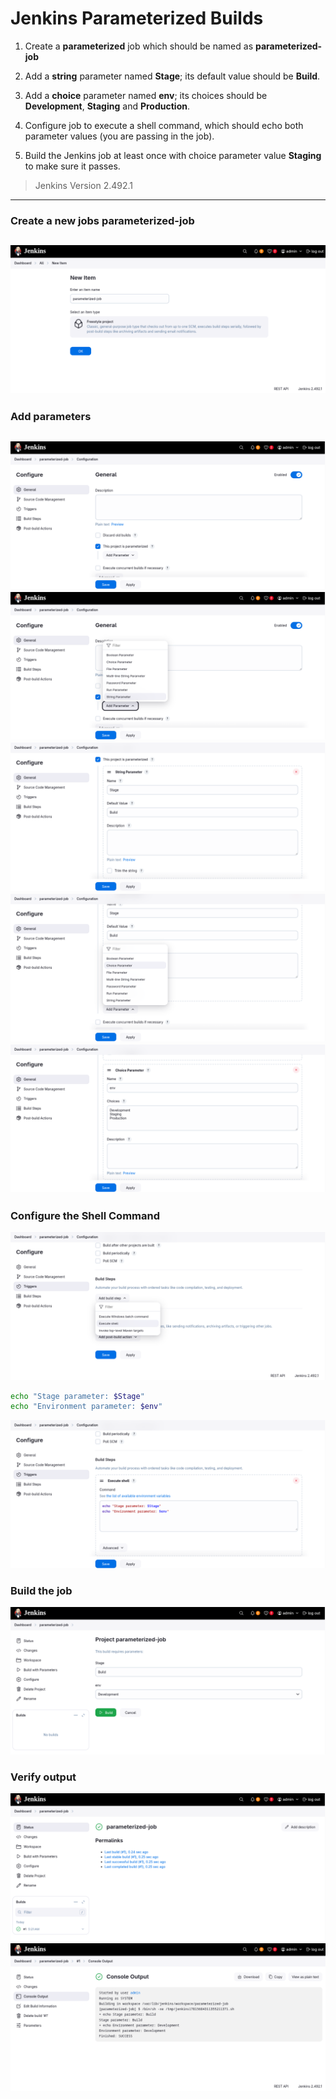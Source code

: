 # Jenkins Parameterized Builds

1. Create a **parameterized** job which should be named as **parameterized-job**

2. Add a **string** parameter named **Stage**; its default value should be **Build**.

3. Add a **choice** parameter named **env**; its choices should be **Development**, **Staging** and **Production**.

4. Configure job to execute a shell command, which should echo both parameter values (you are passing in the job).

5. Build the Jenkins job at least once with choice parameter value **Staging** to make sure it passes.

> Jenkins Version 2.492.1
---

### Create a new jobs **parameterized-job**
  ![create new item](./images/1.png)
---

### Add parameters
  ![check the box for this project is parameterized](./images/2.png)
  ![click add parameter and select string parameter](./images/3.png)
  ![add string parameter](./images/4.png)
  ![click add parameter and select choice parameter](./images/5.png)
  ![add env choice parameter](./images/6.png)
---

### Configure the Shell Command
  ![click add build step and select execute shell](./images/7.png)
  ```sh
  echo "Stage parameter: $Stage"
  echo "Environment parameter: $env"
  ```
  ![paste the commands](./images/8.png)

### Build the job
  ![click build with parameters](./images/9.png)

### Verify output
  ![build history](./images/10.png)
  ![console output](./images/11.png)


